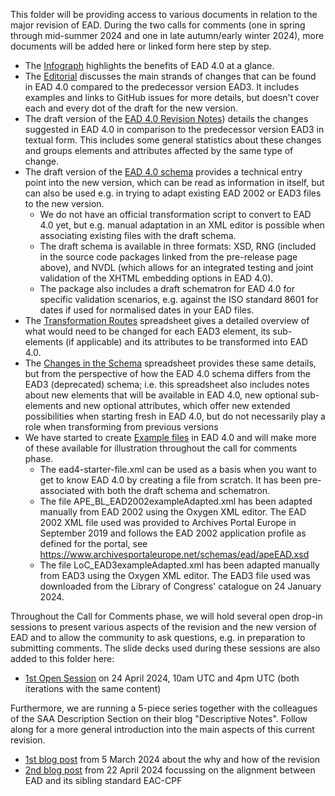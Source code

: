 This folder will be providing access to various documents in relation to the major revision of EAD. During the two calls for comments (one in spring through mid-summer 2024 and one in late autumn/early winter 2024), more documents will be added here or linked form here step by step. 

- The [Infograph](https://github.com/SAA-SDT/TS-EAS-subteam-notes/blob/master/ead-subteam/major-revision_2021-2025_documents/Infograph.pdf) highlights the benefits of EAD 4.0 at a glance.
- The [Editorial](https://github.com/SAA-SDT/TS-EAS-subteam-notes/blob/master/ead-subteam/major-revision_2021-2025_documents/Editorial_ChangesInEAD4.0.pdf) discusses the main strands of changes that can be found in EAD 4.0 compared to the predecessor version EAD3. It includes examples and links to GitHub issues for more details, but doesn't cover each and every dot of the draft for the new version.
- The draft version of the [EAD 4.0 Revision Notes](https://github.com/SAA-SDT/TS-EAS-subteam-notes/blob/master/ead-subteam/major-revision_2021-2025_documents/RevisionNotesEAD3toEAD4.0.pdf)) details the changes suggested in EAD 4.0 in comparison to the predecessor version EAD3 in textual form. This includes some general statistics about these changes and groups elements and attributes affected by the same type of change. 
- The draft version of the [EAD 4.0 schema](https://github.com/SAA-SDT/eas-schemas/releases/tag/v0.1.0-alpha) provides a technical entry point into the new version, which can be read as information in itself, but can also be used e.g. in trying to adapt existing EAD 2002 or EAD3 files to the new version.
  - We do not have an official transformation script to convert to EAD 4.0 yet, but e.g. manual adaptation in an XML editor is possible when associating existing files with the draft schema.
  - The draft schema is available in three formats: XSD, RNG (included in the source code packages linked from the pre-release page above), and NVDL (which allows for an integrated testing and joint validation of the XHTML embedding options in EAD 4.0).
  - The package also includes a draft schematron for EAD 4.0 for specific validation scenarios, e.g. against the ISO standard 8601 for dates if used for normalised dates in your EAD files.
- The [Transformation Routes](https://github.com/SAA-SDT/TS-EAS-subteam-notes/blob/master/ead-subteam/major-revision_2021-2025_documents/FromEAD3toEAD4.0_TransformationRoutes.pdf) spreadsheet gives a detailed overview of what would need to be changed for each EAD3 element, its sub-elements (if applicable) and its attributes to be transformed into EAD 4.0.
- The [Changes in the Schema](https://github.com/SAA-SDT/TS-EAS-subteam-notes/blob/master/ead-subteam/major-revision_2021-2025_documents/FromEAD3toEAD4.0_ChangesInTheSchema_Elements.pdf) spreadsheet provides these same details, but from the perspective of how the EAD 4.0 schema differs from the EAD3 (deprecated) schema; i.e. this spreadsheet also includes notes about new elements that will be available in EAD 4.0, new optional sub-elements and new optional attributes, which offer new extended possibilities when starting fresh in EAD 4.0, but do not necessarily play a role when transforming from previous versions
- We have started to create [Example files](https://github.com/SAA-SDT/EAS-Best-Practices/tree/examples/_examples/ead4-call-for-comments) in EAD 4.0 and will make more of these available for illustration throughout the call for comments phase.
  - The ead4-starter-file.xml can be used as a basis when you want to get to know EAD 4.0 by creating a file from scratch. It has been pre-associated with both the draft schema and schematron.
  - The file APE_BL_EAD2002exampleAdapted.xml has been adapted manually from EAD 2002 using the Oxygen XML editor. The EAD 2002 XML file used was provided to Archives Portal Europe in September 2019 and follows the EAD 2002 application profile as defined for the portal, see https://www.archivesportaleurope.net/schemas/ead/apeEAD.xsd
  - The file LoC_EAD3exampleAdapted.xml has been adapted manually from EAD3 using the Oxygen XML editor. The EAD3 file used was downloaded from the Library of Congress' catalogue on 24 January 2024.

Throughout the Call for Comments phase, we will hold several open drop-in sessions to present various aspects of the revision and the new version of EAD and to allow the community to ask questions, e.g. in preparation to submitting comments. The slide decks used during these sessions are also added to this folder here:

- [1st Open Session](https://github.com/SAA-SDT/TS-EAS-subteam-notes/blob/master/ead-subteam/major-revision_2021-2025_documents/20240424_EAD4CallForComments_Session1.pdf) on 24 April 2024, 10am UTC and 4pm UTC (both iterations with the same content)

Furthermore, we are running a 5-piece series together with the colleagues of the SAA Description Section on their blog "Descriptive Notes". Follow along for a more general introduction into the main aspects of this current revision.

- [1st blog post](https://saadescription.wordpress.com/2024/03/05/shape-the-future-of-ead-a-call-to-action-part-i/) from 5 March 2024 about the why and how of the revision
- [2nd blog post](https://saadescription.wordpress.com/2024/04/22/shape-the-future-of-ead-a-call-to-action-part-ii/) from 22 April 2024 focussing on the alignment between EAD and its sibling standard EAC-CPF
